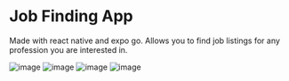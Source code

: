 # Job Finding App
Made with react native and expo go. Allows you to find job listings for any profession you are interested in.

![image](https://github.com/user-attachments/assets/94126b17-3482-47f3-b700-b1e7cda949b7) ![image](https://github.com/user-attachments/assets/89932c77-bc44-4cb6-b5f8-caaa8dacebd0) ![image](https://github.com/user-attachments/assets/80816f8c-1043-422d-8a4c-52aa5981d91f) ![image](https://github.com/user-attachments/assets/57c718df-b6c8-4b34-80f3-ded10be31b1b)



